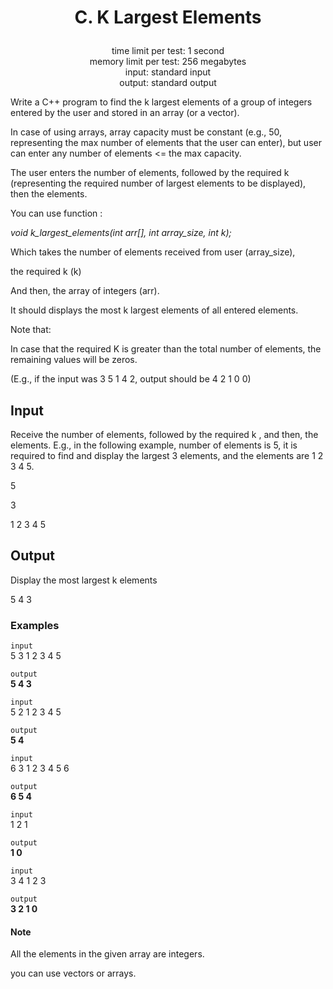 # <p align="center"> C. K Largest Elements </p>

<p align="center">
  time limit per test: 1 second <br>
  memory limit per test: 256 megabytes <br>
input: standard input<br>
output: standard output
</p>

Write a C++ program to find the k largest elements of a group of integers entered by the user and stored in an array (or a vector).

In case of using arrays, array capacity must be constant (e.g., 50, representing the max number of elements that the user can enter), but user can enter any number of elements <= the max capacity.

The user enters the number of elements, followed by the required k (representing the required number of largest elements to be displayed), then the elements.

You can use function :

*void k_largest_elements(int arr[], int array_size, int k);*

Which takes the number of elements received from user (array_size),

the required k (k)

And then, the array of integers (arr).

It should displays the most k largest elements of all entered elements.

Note that:

In case that the required K is greater than the total number of elements, the remaining values will be zeros.

(E.g., if the input was 3 5 1 4 2, output should be 4 2 1 0 0)

## Input
Receive the number of elements, followed by the required k , and then, the elements. E.g., in the following example, number of elements is 5, it is required to find and display the largest 3 elements, and the elements are 1 2 3 4 5.

5

3

1 2 3 4 5

## Output
Display the most largest k elements

5 4 3

### Examples<br>

 ```input```<br>
5 3 1 2 3 4 5 <br>

 ```output```<br>
**5 4 3** <br>

 ```input```<br>
5 2 1 2 3 4 5 <br>

 ```output```<br>
**5 4** <br>

 ```input```<br>
6 3 1 2 3 4 5 6 <br>

 ```output```<br>
**6 5 4** <br>

 ```input```<br>
1 2 1 <br>

 ```output```<br>
**1 0** <br>

 ```input```<br>
3 4 1 2 3 <br>

 ```output```<br>
**3 2 1 0** <br>

#### Note
All the elements in the given array are integers.

you can use vectors or arrays.



